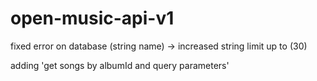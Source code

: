 # open-music-api-v1

fixed error on database (string name) -> increased string limit up to (30)

adding 'get songs by albumId and query parameters'